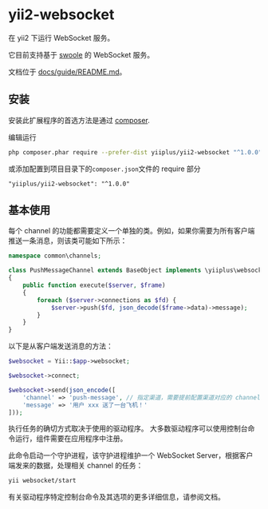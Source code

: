 # yii2-websocket

在 yii2 下运行 WebSocket 服务。

它目前支持基于 [swoole](https://www.swoole.com) 的 WebSocket 服务。

文档位于 [docs/guide/README.md](docs/guide/README.md)。

## 安装

安装此扩展程序的首选方法是通过 [composer](http://getcomposer.org/download/).

编辑运行

```bash
php composer.phar require --prefer-dist yiiplus/yii2-websocket "^1.0.0"
```

或添加配置到项目目录下的`composer.json`文件的 require 部分

```
"yiiplus/yii2-websocket": "^1.0.0"
```

## 基本使用

每个 channel 的功能都需要定义一个单独的类。例如，如果你需要为所有客户端推送一条消息，则该类可能如下所示：

```php
namespace common\channels;

class PushMessageChannel extends BaseObject implements \yiiplus\websocket\ChannelInterface
{
  	public function execute($server, $frame)
  	{
		foreach ($server->connections as $fd) {
	  		$server->push($fd, json_decode($frame->data)->message);
		}
  	}
}
```

以下是从客户端发送消息的方法：

```php
$websocket = Yii::$app->websocket;

$websocket->connect;

$websocket->send(json_encode([
	'channel' => 'push-message', // 指定渠道，需要提前配置渠道对应的 channel 类
	'message' => '用户 xxx 送了一台飞机！'
]));
```

执行任务的确切方式取决于使用的驱动程序。 大多数驱动程序可以使用控制台命令运行，组件需要在应用程序中注册。

此命令启动一个守护进程，该守护进程维护一个 WebSocket Server，根据客户端发来的数据，处理相关 channel 的任务：

```bash
yii websocket/start
```

有关驱动程序特定控制台命令及其选项的更多详细信息，请参阅文档。